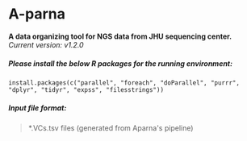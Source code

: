 # A-parna
**A data organizing tool for NGS data from JHU sequencing center.**    
*Current version: v1.2.0*

##### Please install the below R packages for the running environment:
```
install.packages(c("parallel", "foreach", "doParallel", "purrr", "dplyr", "tidyr", "expss", "filesstrings"))
```

##### Input file format:
> *.VCs.tsv files (generated from Aparna's pipeline)    
